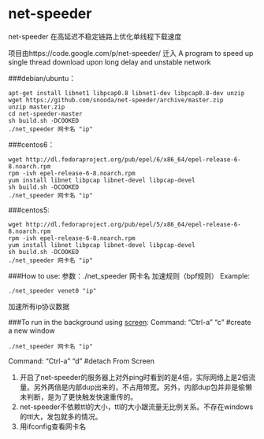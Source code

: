 # net-speeder
net-speeder 在高延迟不稳定链路上优化单线程下载速度 

项目由https://code.google.com/p/net-speeder/  迁入
A program to speed up single thread download upon long delay and unstable network


###debian/ubuntu：

    apt-get install libnet1 libpcap0.8 libnet1-dev libpcap0.8-dev unzip
    wget https://github.com/snooda/net-speeder/archive/master.zip
    unzip master.zip
    cd net-speeder-master
    sh build.sh -DCOOKED
    ./net_speeder 网卡名 "ip"

###centos6：

    wget http://dl.fedoraproject.org/pub/epel/6/x86_64/epel-release-6-8.noarch.rpm
    rpm -ivh epel-release-6-8.noarch.rpm
    yum install libnet libpcap libnet-devel libpcap-devel
    sh build.sh -DCOOKED
    ./net_speeder 网卡名 "ip"
    
###centos5:

    wget http://dl.fedoraproject.org/pub/epel/5/x86_64/epel-release-6-8.noarch.rpm
    rpm -ivh epel-release-6-8.noarch.rpm
    yum install libnet libpcap libnet-devel libpcap-devel
    sh build.sh -DCOOKED
    ./net_speeder 网卡名 "ip"

###How to use:
参数：./net_speeder 网卡名 加速规则（bpf规则）
Example:

    ./net_speeder venet0 "ip"

加速所有ip协议数据 

###To run in the background using [screen][2]:
Command: “Ctrl-a”  “c” #create a new window

    ./net_speeder 网卡名 "ip"
Command: “Ctrl-a” “d” #detach From Screen

 1. 开启了net-speeder的服务器上对外ping时看到的是4倍，实际网络上是2倍流量。另外两倍是内部dup出来的，不占用带宽。另外，内部dup包并非是偷懒未判断，是为了更快触发快速重传的。
 2. net-speeder不依赖ttl的大小，ttl的大小跟流量无比例关系。不存在windows的ttl大，发包就多的情况。
 3. 用ifconfig查看网卡名

  [2]: http://www.rackaid.com/blog/linux-screen-tutorial-and-how-to/
